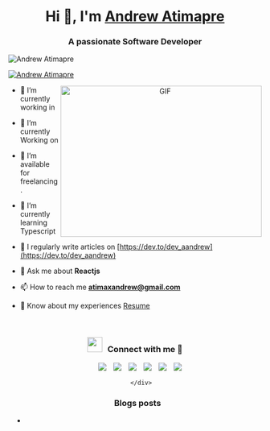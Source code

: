 <h1 align="center">Hi 👋, I'm <a href="#" target="blank">
Andrew Atimapre</a></h1>
<h3 align="center">A passionate Software Developer</h3>

<p align="left"> <img src="https://komarev.com/ghpvc/?username=atimapreandrew&label=Profile%20views&color=0e75b6&style=flat" alt="Andrew Atimapre" /> </p>

<p align="left"> <a href="https://twitter.com/dev_aandrew" target="blank"><img src="https://img.shields.io/twitter/follow/dev_aandrew?logo=twitter&style=for-the-badge" alt="Andrew Atimapre" /></a> </p>

<a target="_blank" align="center">
  <img align="right" top="500" height="300" width="400" alt="GIF" src="https://media.giphy.com/media/SWoSkN6DxTszqIKEqv/giphy.gif">
</a>

- 🔭 I’m currently working in <a href="#" target="blank"></a>

- 🌱 I’m currently Working on

- 🤝 I’m available for freelancing.

- 🌱 I’m currently learning Typescript <a href="#" target="blank"></a>

- 📝 I regularly write articles on [https://dev.to/dev_aandrew](https://dev.to/dev_aandrew)

- 💬 Ask me about **Reactjs**

- 📫 How to reach me **atimaxandrew@gmail.com**

- 📄 Know about my experiences <a href="https://github.com/atimapreandrew/blob/master/Resume.pdf" target="blank">Resume</a>
<br/>
<h3 align="center" > <img src="https://media.giphy.com/media/iY8CRBdQXODJSCERIr/giphy.gif" width="30" height="30" style="margin-right: 10px;">Connect with me 🤝 </h3>

<p align="center">

 <div align="center"  class="icons-social" style="margin-left: 10px;">
        <a style="margin-left: 10px;"  target="_blank" href="https://www.linkedin.com/in/andrew-atimapre/">
			<img src="https://img.icons8.com/doodle/40/000000/linkedin--v2.png"></a>
        <a style="margin-left: 10px;" target="_blank" href="https://github.com/atimapreandrew">
		<img src="https://img.icons8.com/doodle/40/000000/github--v1.png"></a>
		<a style="margin-left: 10px;" target="_blank" href="https://stackoverflow.com/users/12053852/saurabh-chavan?tab=profile">
				<img src="https://img.icons8.com/external-tal-revivo-color-tal-revivo/40/000000/external-stack-overflow-is-a-question-and-answer-site-for-professional-logo-color-tal-revivo.png"></a>
	   <a style="margin-left: 10px;" target="_blank" href="https://dev.to/dev_aandrew">
					<img src="https://img.icons8.com/external-sketchy-juicy-fish/0.6x/external-blog-online-services-sketchy-sketchy-juicy-fish.png"></a>
        <a style="margin-left: 10px;" target="_blank" href="https://instagram.com/dev_aandrew">
			<img src="https://img.icons8.com/doodle/40/000000/instagram-new--v2.png"></a>
		<a style="margin-left: 10px;" target="_blank" href="https://twitter.com/dev_aandrew">
			<img src="https://img.icons8.com/doodle/1x/twitter-squared--v2.png" ></a>
		
      </div>

</p>

### Blogs posts

<!-- BLOG-POST-LIST:START -->

- [](https://dev.to/dev_aandrew)

<!-- BLOG-POST-LIST:END -->
